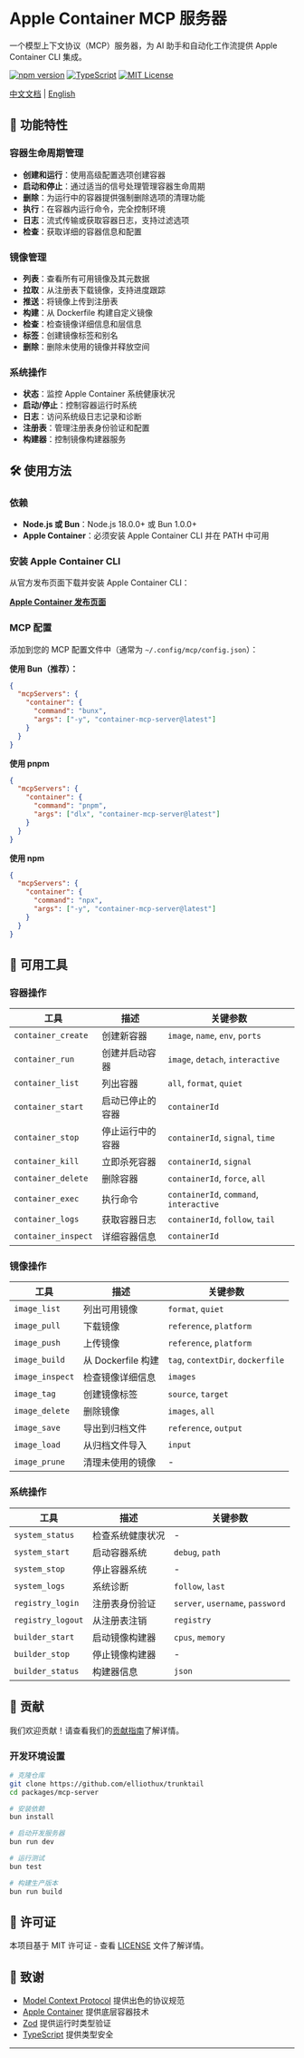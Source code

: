 # Apple Container MCP 服务器

一个模型上下文协议（MCP）服务器，为 AI 助手和自动化工作流提供 Apple Container CLI 集成。

[![npm version](https://badge.fury.io/js/contaienr-mcp-server.svg)](https://badge.fury.io/js/contaienr-mcp-server)
[![TypeScript](https://img.shields.io/badge/TypeScript-007ACC?style=flat&logo=typescript&logoColor=white)](https://www.typescriptlang.org/)
[![MIT License](https://img.shields.io/badge/License-MIT-green.svg)](https://choosealicense.com/licenses/mit/)

[中文文档](https://github.com/elliothux/trunktail/blob/main/packages/mcp-server/README_ZH.md) | [English](https://github.com/elliothux/trunktail/blob/main/packages/mcp-server/README.md)

## 🚀 功能特性

### 容器生命周期管理

- **创建和运行**：使用高级配置选项创建容器
- **启动和停止**：通过适当的信号处理管理容器生命周期
- **删除**：为运行中的容器提供强制删除选项的清理功能
- **执行**：在容器内运行命令，完全控制环境
- **日志**：流式传输或获取容器日志，支持过滤选项
- **检查**：获取详细的容器信息和配置

### 镜像管理

- **列表**：查看所有可用镜像及其元数据
- **拉取**：从注册表下载镜像，支持进度跟踪
- **推送**：将镜像上传到注册表
- **构建**：从 Dockerfile 构建自定义镜像
- **检查**：检查镜像详细信息和层信息
- **标签**：创建镜像标签和别名
- **删除**：删除未使用的镜像并释放空间

### 系统操作

- **状态**：监控 Apple Container 系统健康状况
- **启动/停止**：控制容器运行时系统
- **日志**：访问系统级日志记录和诊断
- **注册表**：管理注册表身份验证和配置
- **构建器**：控制镜像构建器服务

## 🛠️ 使用方法

### 依赖

- **Node.js 或 Bun**：Node.js 18.0.0+ 或 Bun 1.0.0+
- **Apple Container**：必须安装 Apple Container CLI 并在 PATH 中可用

### 安装 Apple Container CLI

从官方发布页面下载并安装 Apple Container CLI：

**[Apple Container 发布页面](https://github.com/apple/container/releases)**

### MCP 配置

添加到您的 MCP 配置文件中（通常为 `~/.config/mcp/config.json`）：

**使用 Bun（推荐）：**

```json
{
  "mcpServers": {
    "container": {
      "command": "bunx",
      "args": ["-y", "container-mcp-server@latest"]
    }
  }
}
```

**使用 pnpm**

```json
{
  "mcpServers": {
    "container": {
      "command": "pnpm",
      "args": ["dlx", "container-mcp-server@latest"]
    }
  }
}
```

**使用 npm**

```json
{
  "mcpServers": {
    "container": {
      "command": "npx",
      "args": ["-y", "container-mcp-server@latest"]
    }
  }
}
```

## 🔧 可用工具

### 容器操作

| 工具                | 描述             | 关键参数                                |
| ------------------- | ---------------- | --------------------------------------- |
| `container_create`  | 创建新容器       | `image`, `name`, `env`, `ports`         |
| `container_run`     | 创建并启动容器   | `image`, `detach`, `interactive`        |
| `container_list`    | 列出容器         | `all`, `format`, `quiet`                |
| `container_start`   | 启动已停止的容器 | `containerId`                           |
| `container_stop`    | 停止运行中的容器 | `containerId`, `signal`, `time`         |
| `container_kill`    | 立即杀死容器     | `containerId`, `signal`                 |
| `container_delete`  | 删除容器         | `containerId`, `force`, `all`           |
| `container_exec`    | 执行命令         | `containerId`, `command`, `interactive` |
| `container_logs`    | 获取容器日志     | `containerId`, `follow`, `tail`         |
| `container_inspect` | 详细容器信息     | `containerId`                           |

### 镜像操作

| 工具            | 描述               | 关键参数                          |
| --------------- | ------------------ | --------------------------------- |
| `image_list`    | 列出可用镜像       | `format`, `quiet`                 |
| `image_pull`    | 下载镜像           | `reference`, `platform`           |
| `image_push`    | 上传镜像           | `reference`, `platform`           |
| `image_build`   | 从 Dockerfile 构建 | `tag`, `contextDir`, `dockerfile` |
| `image_inspect` | 检查镜像详细信息   | `images`                          |
| `image_tag`     | 创建镜像标签       | `source`, `target`                |
| `image_delete`  | 删除镜像           | `images`, `all`                   |
| `image_save`    | 导出到归档文件     | `reference`, `output`             |
| `image_load`    | 从归档文件导入     | `input`                           |
| `image_prune`   | 清理未使用的镜像   | -                                 |

### 系统操作

| 工具              | 描述             | 关键参数                         |
| ----------------- | ---------------- | -------------------------------- |
| `system_status`   | 检查系统健康状况 | -                                |
| `system_start`    | 启动容器系统     | `debug`, `path`                  |
| `system_stop`     | 停止容器系统     | -                                |
| `system_logs`     | 系统诊断         | `follow`, `last`                 |
| `registry_login`  | 注册表身份验证   | `server`, `username`, `password` |
| `registry_logout` | 从注册表注销     | `registry`                       |
| `builder_start`   | 启动镜像构建器   | `cpus`, `memory`                 |
| `builder_stop`    | 停止镜像构建器   | -                                |
| `builder_status`  | 构建器信息       | `json`                           |

## 🤝 贡献

我们欢迎贡献！请查看我们的[贡献指南](CONTRIBUTING.md)了解详情。

### 开发环境设置

```bash
# 克隆仓库
git clone https://github.com/elliothux/trunktail
cd packages/mcp-server

# 安装依赖
bun install

# 启动开发服务器
bun run dev

# 运行测试
bun test

# 构建生产版本
bun run build
```

## 📄 许可证

本项目基于 MIT 许可证 - 查看 [LICENSE](LICENSE) 文件了解详情。

## 🙏 致谢

- [Model Context Protocol](https://modelcontextprotocol.io/) 提供出色的协议规范
- [Apple Container](https://support.apple.com/guide/mac-help/containers-mchlf7c5b15f/mac) 提供底层容器技术
- [Zod](https://zod.dev/) 提供运行时类型验证
- [TypeScript](https://www.typescriptlang.org/) 提供类型安全

---
